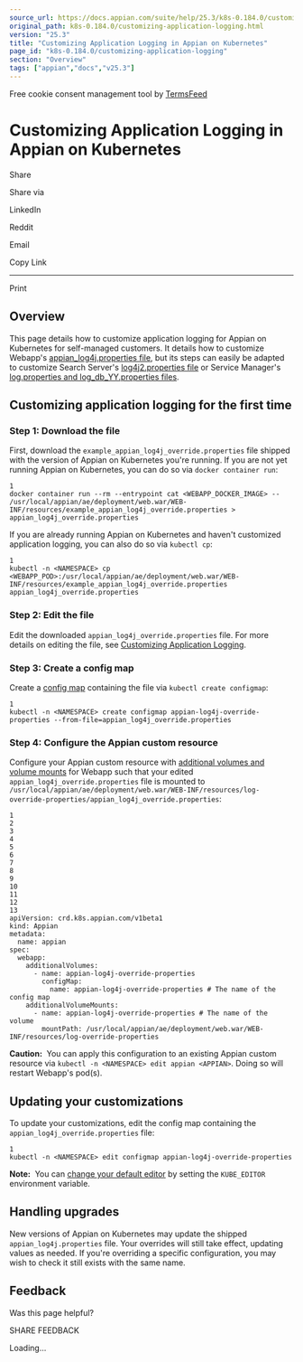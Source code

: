 ```yaml
---
source_url: https://docs.appian.com/suite/help/25.3/k8s-0.184.0/customizing-application-logging.html
original_path: k8s-0.184.0/customizing-application-logging.html
version: "25.3"
title: "Customizing Application Logging in Appian on Kubernetes"
page_id: "k8s-0.184.0/customizing-application-logging"
section: "Overview"
tags: ["appian","docs","v25.3"]
---
```



Free cookie consent management tool by [TermsFeed](https://www.termsfeed.com/)

# Customizing Application Logging in Appian on Kubernetes

Share

Share via

LinkedIn

Reddit

Email

Copy Link

* * *

Print

## Overview

This page details how to customize application logging for Appian on Kubernetes for self-managed customers. It details how to customize Webapp's [appian\_log4j.properties file](../Customizing_Application_Logging.html#application-logging), but its steps can easily be adapted to customize Search Server's [log4j2.properties file](../Customizing_Application_Logging.html#search-server-logging) or Service Manager's [log.properties and log\_db\_YY.properties files](../Customizing_Application_Logging.html#application-engine-logging).

## Customizing application logging for the first time

### Step 1: Download the file

First, download the `example_appian_log4j_override.properties` file shipped with the version of Appian on Kubernetes you're running. If you are not yet running Appian on Kubernetes, you can do so via `docker container run`:

```
1
docker container run --rm --entrypoint cat <WEBAPP_DOCKER_IMAGE> -- /usr/local/appian/ae/deployment/web.war/WEB-INF/resources/example_appian_log4j_override.properties > appian_log4j_override.properties
```

If you are already running Appian on Kubernetes and haven't customized application logging, you can also do so via `kubectl cp`:

```
1
kubectl -n <NAMESPACE> cp <WEBAPP_POD>:/usr/local/appian/ae/deployment/web.war/WEB-INF/resources/example_appian_log4j_override.properties appian_log4j_override.properties
```

### Step 2: Edit the file

Edit the downloaded `appian_log4j_override.properties` file. For more details on editing the file, see [Customizing Application Logging](../Customizing_Application_Logging.html).

### Step 3: Create a config map

Create a [config map](https://kubernetes.io/docs/concepts/configuration/configmap/) containing the file via `kubectl create configmap`:

```
1
kubectl -n <NAMESPACE> create configmap appian-log4j-override-properties --from-file=appian_log4j_override.properties
```

### Step 4: Configure the Appian custom resource

Configure your Appian custom resource with [additional volumes and volume mounts](volumes-and-volume-mounts.html#additional-volumes-and-volume-mounts) for Webapp such that your edited `appian_log4j_override.properties` file is mounted to `/usr/local/appian/ae/deployment/web.war/WEB-INF/resources/log-override-properties/appian_log4j_override.properties`:

```
1
2
3
4
5
6
7
8
9
10
11
12
13
apiVersion: crd.k8s.appian.com/v1beta1
kind: Appian
metadata:
  name: appian
spec:
  webapp:
    additionalVolumes:
      - name: appian-log4j-override-properties
        configMap:
          name: appian-log4j-override-properties # The name of the config map
    additionalVolumeMounts:
      - name: appian-log4j-override-properties # The name of the volume
        mountPath: /usr/local/appian/ae/deployment/web.war/WEB-INF/resources/log-override-properties
```

**Caution:**  You can apply this configuration to an existing Appian custom resource via `kubectl -n <NAMESPACE> edit appian <APPIAN>`. Doing so will restart Webapp's pod(s).

## Updating your customizations

To update your customizations, edit the config map containing the `appian_log4j_override.properties` file:

```
1
kubectl -n <NAMESPACE> edit configmap appian-log4j-override-properties
```

**Note:**  You can [change your default editor](kubectl-cheat-sheet.html#changing-the-default-editor) by setting the `KUBE_EDITOR` environment variable.

## Handling upgrades

New versions of Appian on Kubernetes may update the shipped `appian_log4j.properties` file. Your overrides will still take effect, updating values as needed. If you're overriding a specific configuration, you may wish to check it still exists with the same name.

## Feedback

Was this page helpful?

SHARE FEEDBACK

Loading...